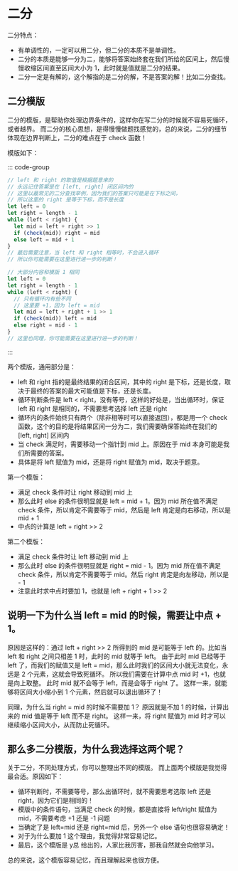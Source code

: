 # 二分

二分特点：
- 有单调性的，一定可以用二分，但二分的本质不是单调性。
- 二分的本质是能够一分为二，能够将答案始终套在我们所给的区间上，然后慢慢收缩区间直至区间大小为 1，此时就是值就是二分的结果。
- 二分一定是有解的，这个解指的是二分的解，不是答案的解！比如二分查找。

## 二分模版

二分的模版，是帮助你处理边界条件的，这样你在写二分的时候就不容易死循环，或者越界。
而二分的核心思想，是得慢慢做题找感觉的，总的来说，二分的细节体现在边界判断上，二分的难点在于 check 函数！

模版如下：

::: code-group
```js [模版1]
// left 和 right 的取值是根据题意来的
// 永远记住答案是在 [left, right] 闭区间内的
// 这里以最常见的二分查找举例，因为我们的答案只可能是在下标之间，
// 所以这里的 right 是等于下标，而不是长度
let left = 0
let right = length - 1
while (left < right) {
  let mid = left + right >> 1
  if (check(mid)) right = mid
  else left = mid + 1
}
// 最后需要注意，当 left 和 right 相等时，不会进入循环
// 所以你可能需要在这里进行进一步的判断！
```

```js [模版2]
// 大部分内容和模版 1 相同
let left = 0
let right = length - 1
while (left < right) {
  // 只有循环内有些不同
  // 这里要 +1，因为 left = mid
  let mid = left + right + 1 >> 1
  if (check(mid)) left = mid
  else right = mid - 1
}
// 这里也同理，你可能需要在这里进行进一步的判断！
```
:::


两个模版，通用部分是：

- left 和 right 指的是最终结果的闭合区间，其中的 right 是下标，还是长度，取决于最终的答案的最大可能值是下标，还是长度。
- 循环判断条件是 left < right，没有等号，这样的好处是，当出循环时，保证 left 和 right 是相同的，不需要思考选择 left 还是 right
- 循环内的条件始终只有两个（除非相等时可以直接返回），都是用一个 check 函数，这个的目的是将结果区间一分为二，我们需要确保答始终在我们的 [left, right] 区间内
- 当 check 满足时，需要移动一个指针到 mid 上。原因在于 mid 本身可能是我们所需要的答案。
- 具体是将 left 赋值为 mid，还是将 right 赋值为 mid，取决于题意。

第一个模版：
- 满足 check 条件时让 right 移动到 mid 上
- 那么此时 else 的条件很明显就是 left = mid + 1。因为 mid 所在值不满足 check 条件，所以肯定不需要等于 mid，然后是 left 肯定是向右移动，所以是 mid + 1
- 中点的计算是 left + right >> 2

第二个模版：
- 满足 check 条件时让 left 移动到 mid 上
- 那么此时 else 的条件很明显就是 right = mid - 1。因为 mid 所在值不满足 check 条件，所以肯定不需要等于 mid。然后 right 肯定是向左移动，所以是 - 1
- 注意此时求中点时要加 1，也就是 left + right + 1 >> 2

## 说明一下为什么当 left = mid 的时候，需要让中点 + 1。

原因是这样的：通过 left + right >> 2 所得到的 mid 是可能等于 left 的。比如当 left 和 right 之间只相差 1 时，此时的 mid 就等于 left。
由于此时 mid 已经等于 left 了，而我们的赋值又是 left = mid，那么此时我们的区间大小就无法变化，永远是 2 个元素，这就会导致死循环。
所以我们需要在计算中点 mid 时 +1，也就是向上取整。
此时 mid 就不会等于 left，而是会等于 right 了。
这样一来，就能够将区间大小缩小到 1 个元素，然后就可以退出循环了！

同理，为什么当 right = mid 的时候不需要加 1？
原因就是不加 1 的时候，计算出来的 mid 值是等于 left 而不是 right。
这样一来，将 right 赋值为 mid 时才可以继续缩小区间大小，从而防止死循环。

## 那么多二分模版，为什么我选择这两个呢？

关于二分，不同处理方式，你可以整理出不同的模版。
而上面两个模版是我觉得最合适。原因如下：
- 循环判断时，不需要等号，那么出循环时，就不需要思考选取 left 还是 right，因为它们是相同的！
- 模版中的条件语句，当满足 check 的时候，都是直接将 left/right 赋值为 mid，不需要考虑 +1 还是 -1 问题
- 当确定了是 left=mid 还是 right=mid 后，另外一个 else 语句也很容易确定！
- 对于为什么要加 1 这个理由，我觉得非常容易记忆。
- 最后，这个模版是 y总 给出的，人家比我厉害，那我自然就会向他学习。

总的来说，这个模版容易记忆，而且理解起来也很方便。
